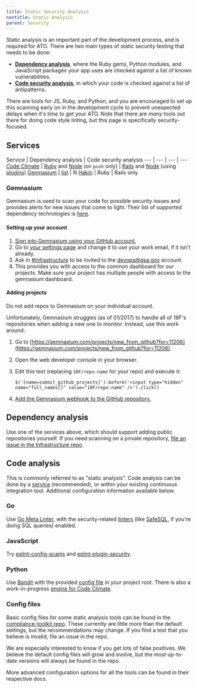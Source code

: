 ```yaml
---
title: Static Security Analysis
navtitle: Static Analysis
parent: Security
---
```


Static analysis is an important part of the development process, and is required for ATO. There are two main types of static security testing that needs to be done:

* [**Dependency analysis**](#dependency-analysis), where the Ruby gems, Python modules, and JavaScript packages your app uses are checked against a list of known vulnerabilities.
* [**Code security analysis**](#code-analysis), in which your code is checked against a list of antipatterns.

There are tools for JS, Ruby, and Python, and you are encouraged to set up this scanning early on in the development cycle to prevent unexpected delays when it's time to get your ATO. Note that there are _many_ tools out there for doing code style linting, but this page is specifically security-focused.

## Services

Service | Dependency analysis | Code security analysis
--- | --- | --- | ---
[Code Climate](https://codeclimate.com/) | [Ruby](https://docs.codeclimate.com/v1.0/docs/bundler-audit) and [Node](https://docs.codeclimate.com/v1.0/docs/nodesecurity) (on `push` only) | [Rails](https://docs.codeclimate.com/v1.0/docs/brakeman) and [Node](https://docs.codeclimate.com/v1.0/docs/eslint) (using [plugins](#javascript))
[Gemnasium](#gemnasium) | [list](http://support.gemnasium.com/knowledgebase/articles/1162735-what-dependency-technologies-are-you-supporting) | N
[Hakiri](https://hakiri.io/) | Ruby | Rails only

### Gemnasium

Gemnasium is used to scan your code for possible security issues and provides alerts for new issues that come to light. Their list of supported dependency technologies is [here](http://support.gemnasium.com/knowledgebase/articles/1162735-what-dependency-technologies-are-you-supporting).

#### Setting up your account

1. [Sign into Gemnasium using your GitHub account.](https://gemnasium.com/login)
1. Go to [your settings page](https://gemnasium.com/settings) and change it to use your work email, if it isn't already.
1. Ask in [#infrastructure](https://gsa-tts.slack.com/messages/infrastructure/) to be invited to the devops@gsa.gov account.
1. This provides you with access to the common dashboard for our projects. Make sure your project has multiple people with access to the gemnasium dashboard.

#### Adding projects

Do not add repos to Gemnasium on your individual account.

Unfortunately, Gemnasium struggles (as of 01/2017) to handle all of 18F's repositories when adding a new one to monitor. Instead, use this work around:

1. Go to [https://gemnasium.com/projects/new_from_github?for=11206](https://gemnasium.com/projects/new_from_github?for=11206).
1. Open the web developer console in your browser.
1. Edit this text (replacing `18F/repo-name` for your repo) and execute it:

    ```
    $('[name=submit_github_projects]').before('<input type="hidden" name="full_names[]" value="18F/repo-name" />').click()
    ```

1. [Add the Gemnasium webhook to the GitHub repository.](http://support.gemnasium.com/knowledgebase/articles/829368-how-do-i-manually-create-a-webhook-on-github)

## Dependency analysis

Use one of the services above, which should support adding public repositories yourself. If you need scanning on a private repository, [file an issue in the Infrastructure repo](https://github.com/18F/Infrastructure/issues/new).

## Code analysis

This is commonly referred to as "static analysis". Code analysis can be done by a [service](#services) (recommended), or within your existing continuous integration tool. Additional configuration information available below.

### Go

Use [Go Meta Linter](https://github.com/alecthomas/gometalinter), with the security-related [linters](https://github.com/alecthomas/gometalinter#supported-linters) (like [SafeSQL](https://github.com/stripe/safesql), if you're doing SQL queries) enabled.

### JavaScript

Try [eslint-config-scanjs](https://www.npmjs.com/package/eslint-config-scanjs) and [eslint-plugin-security](https://www.npmjs.com/package/eslint-plugin-security).

### Python

Use [Bandit](https://github.com/openstack/bandit) with the provided [config file](https://github.com/18F/compliance-toolkit/blob/master/configs/static/.bandit) in your project root. There is also a work-in-progress [engine for Code Climate](https://github.com/18F/codeclimate-bandit).

### Config files

Basic config files for some static analysis tools can be found in the [compliance-toolkit repo](https://github.com/18F/compliance-toolkit). These currently are little more than the default settings, but the recommendations may change. If you find a test that you believe is invalid, file an issue in the repo.

We are especially interested to know if you get lots of false positives. We believe the default config files will grow and evolve, but the most up-to-date versions will always be found in the repo.

More advanced configuration options for all the tools can be found in their respective docs.
